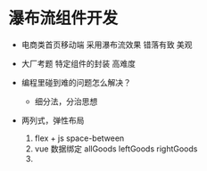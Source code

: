 # 瀑布流组件开发

- 电商类首页移动端 采用瀑布流效果
    错落有致 美观
- 大厂考题 特定组件的封装
    高难度
- 编程里碰到难的问题怎么解决？
    - 细分法，分治思想


- 两列式，弹性布局
    1. flex + js space-between
    2. vue 数据绑定
        allGoods
        leftGoods
        rightGoods
    3. 